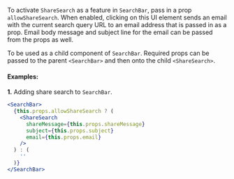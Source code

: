 To activate `ShareSearch` as a feature in `SearchBar`, pass in a prop `allowShareSearch`. When enabled, clicking on this UI element sends an email with the current search query URL to an email address that is passed in as a prop. Email body message and subject line for the email can be passed from the props as well.

To be used as a child component of `SearchBar`. Required props can be passed to the parent `<SearchBar>` and then onto the child `<ShareSearch>`.

#### Examples:

**1.** Adding share search to `SearchBar`.

```jsx
<SearchBar>
  {this.props.allowShareSearch ? (
    <ShareSearch
      shareMessage={this.props.shareMessage}
      subject={this.props.subject}
      email={this.props.email}
    />
  ) : (
    ''
  )}
</SearchBar>
```
